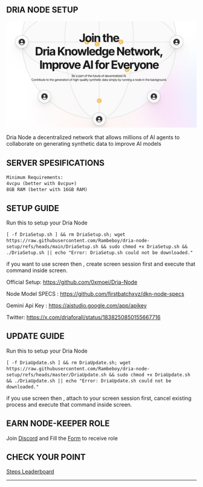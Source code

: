 ## DRIA NODE SETUP

![Dria](assets/img1.png)

Dria Node a decentralized network that allows millions of AI agents to collaborate on generating synthetic data to improve AI models


## SERVER SPESIFICATIONS

```
Minimum Requirements:
4vcpu (better with 8vcpu+)
8GB RAM (better with 16GB RAM)
```

## SETUP GUIDE

Run this to setup your Dria Node
```
[ -f DriaSetup.sh ] && rm DriaSetup.sh; wget https://raw.githubusercontent.com/Rambeboy/dria-node-setup/refs/heads/main/DriaSetup.sh && sudo chmod +x DriaSetup.sh && ./DriaSetup.sh || echo "Error: DriaSetup.sh could not be downloaded."
```
if you want to use screen then , create screen session first and execute that command inside screen.

Official Setup: https://github.com/0xmoei/Dria-Node

Node Model SPECS : https://github.com/firstbatchxyz/dkn-node-specs

Gemini Api Key : https://aistudio.google.com/app/apikey

Twitter: https://x.com/driaforall/status/1838250850155667716

## UPDATE GUIDE

Run this to setup your Dria Node
```
[ -f DriaUpdate.sh ] && rm DriaUpdate.sh; wget https://raw.githubusercontent.com/Rambeboy/dria-node-setup/refs/heads/master/DriaUpdate.sh && sudo chmod +x DriaUpdate.sh && ./DriaUpdate.sh || echo "Error: DriaUpdate.sh could not be downloaded."
```
if you use screen then , attach to your screen session first, cancel existing process and execute that command inside screen.

## EARN NODE-KEEPER ROLE

Join [Discord](https://discord.gg/dria) and Fill the [Form](https://docs.google.com/forms/u/0/d/e/1FAIpQLSeK090ejc4dg5x1ztb_yAOxGz5o1V8JUqDa-o3AwV1Lq7NpMA/viewform?pli=1) to receive role

## CHECK YOUR POINT

[Steps Leaderboard](https://steps.leaderboard.dria.co/)

---
